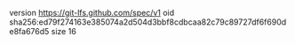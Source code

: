 version https://git-lfs.github.com/spec/v1
oid sha256:ed79f274163e385074a2d504d3bbf8cdbcaa82c79c89727df6f690de8fa676d5
size 16
